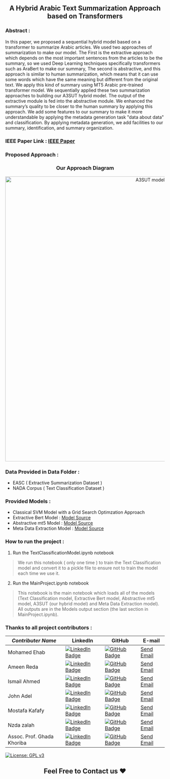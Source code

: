 <div>
  <h2 align="center">A Hybrid Arabic Text Summarization Approach based on Transformers</h2>
</div>

### Abstract :
In this paper, we proposed a sequential hybrid model based on a transformer to summarize Arabic articles. We used two approaches of summarization to make our model. The First is the extractive approach which depends on the most important sentences from the articles to be the summary, so we used Deep Learning techniques specifically transformers such as AraBert to make our summary, The second is abstractive, and this approach is similar to human summarization, which means that it can use some words which have the same meaning but different from the original text. We apply this kind of summary using MT5 Arabic pre-trained transformer model. We sequentially applied these two summarization approaches to building our A3SUT hybrid model. The output of the extractive module is fed into the abstractive module. We enhanced the summary’s quality to be closer to the human summary by applying this approach. 
We add some features to our summary to make it more understandable by applying the metadata generation task "data about data" and classification. By applying metadata generation, we add facilities to our summary, identification, and summary organization.

### IEEE Paper Link : [IEEE Paper]()

### Proposed Approach :

<div align="center">
  <h3>Our Approach Diagram</h3>
  <img src="https://i.ibb.co/x3rvRqR/model.jpg" alt="A3SUT model" width = "900px"/>
</div>

### Data Provided in Data Folder :
<ul>
  <li>EASC ( Extractive Summarization Dataset )</li>
  <li>NADA Corpus ( Text Classification Dataset )</li>
</ul>

### Provided Models :
<ul>
  <li>Classical SVM Model with a Grid Search Optimzation Approach</li>
  <li>Extractive Bert Model : <a href="https://github.com/abdullah-abunada/bert-extractive-summarizer">Model Source</a></li>
  <li>Abstractive mt5 Model : <a href="https://huggingface.co/csebuetnlp/mT5_multilingual_XLSum">Model Source</a></li>
  <li>Meta Data Extraction Model : <a href="https://huggingface.co/marefa-nlp/marefa-ner">Model Source</a></li>
</ul>


### How to run the project :
1. Run the TextClassificationModel.ipynb notebook
> We run this notebook ( only one time ) to train the Text Classification model and convert it to a pickle file to ensure not to train the model each time we use it.
2. Run the MainProject.ipynb notebook
> This notebook is the main notebook which loads all of the models (Text Classification model, Extractive Bert model, Abstractive mt5 model, A3SUT (our hybrid model) and Meta Data Extraction model).
> All outputs are in the Models output section (the last section in MainProject.ipynb).

### Thanks to all project contributors :

<table class="tg">
<thead>
  <tr>
    <th class="tg-0pky"><span style="font-weight:bold;font-style:italic">Contributer Name</span></th>
    <th class="tg-dvpl"><span style="font-weight:bold">LinkedIn</span></th>
    <th class="tg-0lax"><span style="font-weight:bold">GitHub</span></th>
    <th class="tg-0lax"><span style="font-weight:bold">E-mail</span></th>
  </tr>
</thead>
<tbody>
  <tr>
    <td class="tg-0pky">Mohamed Ehab</td>
    <td class="tg-dvpl">
      <a href="https://www.linkedin.com/in/mohamedehab00/">
        <img src="https://img.shields.io/badge/LinkedIn-blue?style=for-the-badge&logo=linkedin&logoColor=white" alt="LinkedIn Badge"/>
      </a>
    </td>
    <td class="tg-0lax">
      <a href="https://github.com/mohamedehab00">
        <img src="https://img.shields.io/badge/Github-black?style=for-the-badge&logo=github&logoColor=white" alt="GitHub Badge"/>
      </a>
    </td>
    <td class="tg-0lax">
      <a href = "mailto: mohamed.ehab31450@gmail.com">Send Email</a>
    </td>
  </tr>
  <tr>
    <td class="tg-0pky">Ameen Reda</td>
    <td class="tg-dvpl">
      <a href="https://www.linkedin.com/in/ameen-reda-1b832a184/">
        <img src="https://img.shields.io/badge/LinkedIn-blue?style=for-the-badge&logo=linkedin&logoColor=white" alt="LinkedIn Badge"/>
      </a>
    </td>
    <td class="tg-0lax">
      <a href="https://github.com/AmeenReda1">
        <img src="https://img.shields.io/badge/Github-black?style=for-the-badge&logo=github&logoColor=white" alt="GitHub Badge"/>
      </a>
    </td>
    <td class="tg-0lax">
      <a href = "mailto: ameenreda1@gmail.com">Send Email</a>
    </td>
  </tr>
  <tr>
    <td class="tg-0pky">Ismail Ahmed</td>
    <td class="tg-dvpl">
      <a href="https://www.linkedin.com/in/ismail-ahmed-54a549195/">
        <img src="https://img.shields.io/badge/LinkedIn-blue?style=for-the-badge&logo=linkedin&logoColor=white" alt="LinkedIn Badge"/>
      </a>
    </td>
    <td class="tg-0lax">
      <a href="https://github.com/ismail-1998">
        <img src="https://img.shields.io/badge/Github-black?style=for-the-badge&logo=github&logoColor=white" alt="GitHub Badge"/>
      </a>
    </td>
    <td class="tg-0lax">
      <a href = "mailto: ismail.rammer@gmail.com">Send Email</a>
    </td>
  </tr>
  <tr>
    <td class="tg-0lax">John Adel</td>
    <td class="tg-0lax">
      <a href="https://www.linkedin.com/in/john-adel-18938a1b3/">
        <img src="https://img.shields.io/badge/LinkedIn-blue?style=for-the-badge&logo=linkedin&logoColor=white" alt="LinkedIn Badge"/>
      </a>
    </td>
    <td class="tg-0lax">
      <a href="https://github.com/JohnAdel147">
        <img src="https://img.shields.io/badge/Github-black?style=for-the-badge&logo=github&logoColor=white" alt="GitHub Badge"/>
      </a>
    </td>
    <td class="tg-0lax">
      <a href = "mailto: Mostafa0522magdy@gmail.com">Send Email</a>
    </td>
  </tr>
  <tr>
    <td class="tg-0lax">Mostafa Kafafy</td>
    <td class="tg-0lax">
      <a href="https://www.linkedin.com/in/mostafakafafy0/">
        <img src="https://img.shields.io/badge/LinkedIn-blue?style=for-the-badge&logo=linkedin&logoColor=white" alt="LinkedIn Badge"/>
      </a>
    </td>
    <td class="tg-0lax">
      <a href="https://github.com/kafafy01">
        <img src="https://img.shields.io/badge/Github-black?style=for-the-badge&logo=github&logoColor=white" alt="GitHub Badge"/>
      </a>
    </td>
    <td class="tg-0lax">
      <a href = "mailto: Mostafa0522magdy@gmail.com">Send Email</a>
    </td>
  </tr>
  <tr>
    <td class="tg-0lax">Nzda zalah</td>
    <td class="tg-0lax">
      <a href="https://www.linkedin.com/in/nada-salah-2725301a4/">
        <img src="https://img.shields.io/badge/LinkedIn-blue?style=for-the-badge&logo=linkedin&logoColor=white" alt="LinkedIn Badge"/>
      </a>
    </td>
    <td class="tg-0lax">
      <a href="https://github.com/nadasalah99">
        <img src="https://img.shields.io/badge/Github-black?style=for-the-badge&logo=github&logoColor=white" alt="GitHub Badge"/>
      </a> 
    </td>
    <td class="tg-0lax">
      <a href = "mailto: nada191.ns@gmail.com">Send Email</a>
    </td>
  </tr>
 
  <tr>
    <td class="tg-0lax">Assoc. Prof. Ghada Khoriba</td>
    <td class="tg-0lax">
      <a href="https://www.linkedin.com/in/ghada-khoriba-090b72113/">
        <img src="https://img.shields.io/badge/LinkedIn-blue?style=for-the-badge&logo=linkedin&logoColor=white" alt="LinkedIn Badge"/>
      </a>
    </td>
    <td class="tg-0lax">
      <a href="https://github.com/DrGhadaAhmed">
        <img src="https://img.shields.io/badge/Github-black?style=for-the-badge&logo=github&logoColor=white" alt="GitHub Badge"/>
      </a>
    </td>
    <td class="tg-0lax">
      <a href = "mailto: ghada.khoriba@acu.edu.eg">Send Email</a>
    </td>
  </tr>
</tbody>
</table>

[![License: GPL v3](https://img.shields.io/badge/License-GPLv3-blue.svg)](https://www.gnu.org/licenses/gpl-3.0)

<div>
  <h2 align="center">Feel Free to Contact us ❤️</h2>
</div>
